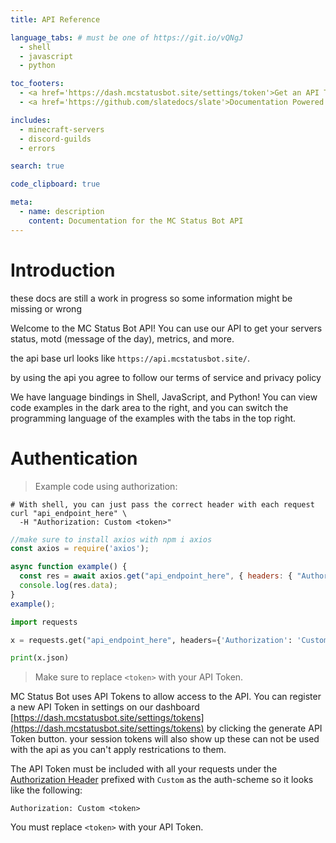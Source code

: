 ```yaml
---
title: API Reference

language_tabs: # must be one of https://git.io/vQNgJ
  - shell
  - javascript
  - python

toc_footers:
  - <a href='https://dash.mcstatusbot.site/settings/token'>Get an API Token</a>
  - <a href='https://github.com/slatedocs/slate'>Documentation Powered by Slate</a>

includes:
  - minecraft-servers
  - discord-guilds
  - errors

search: true

code_clipboard: true

meta:
  - name: description
    content: Documentation for the MC Status Bot API
---
```


# Introduction

<aside class="notice">
these docs are still a work in progress so some information might be missing or wrong
</aside>

Welcome to the MC Status Bot API! You can use our API to get your servers status, motd (message of the day), metrics, and more.

the api base url looks like `https://api.mcstatusbot.site/`.

by using the api you agree to follow our terms of service and privacy policy

We have language bindings in Shell, JavaScript, and Python! You can view code examples in the dark area to the right, and you can switch the programming language of the examples with the tabs in the top right.


# Authentication

> Example code using authorization:

```shell
# With shell, you can just pass the correct header with each request
curl "api_endpoint_here" \
  -H "Authorization: Custom <token>"
```

```javascript
//make sure to install axios with npm i axios
const axios = require('axios');

async function example() {
  const res = await axios.get("api_endpoint_here", { headers: { "Authorization" : "Custom <token>" } });
  console.log(res.data);
}
example();
```

```python
import requests

x = requests.get("api_endpoint_here", headers={'Authorization': 'Custom <token>'})

print(x.json)
```


> Make sure to replace `<token>` with your API Token.

MC Status Bot uses API Tokens to allow access to the API. You can register a new API Token in settings on our dashboard [https://dash.mcstatusbot.site/settings/tokens](https://dash.mcstatusbot.site/settings/tokens) by clicking the generate API Token button.
your session tokens will also show up these can not be used with the api as you can't apply restrications to them.

The API Token must be included with all your requests under the [Authorization Header](https://developer.mozilla.org/en-US/docs/Web/HTTP/Headers/Authorization) prefixed with `Custom` as the auth-scheme so it looks like the following:

`Authorization: Custom <token>`

<aside class="notice">
You must replace <code>&lt;token&gt;</code> with your API Token.
</aside>



